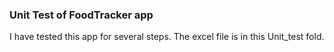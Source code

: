 ### Unit Test of FoodTracker app
I have tested this app for several steps. The excel file is in this Unit_test fold.
